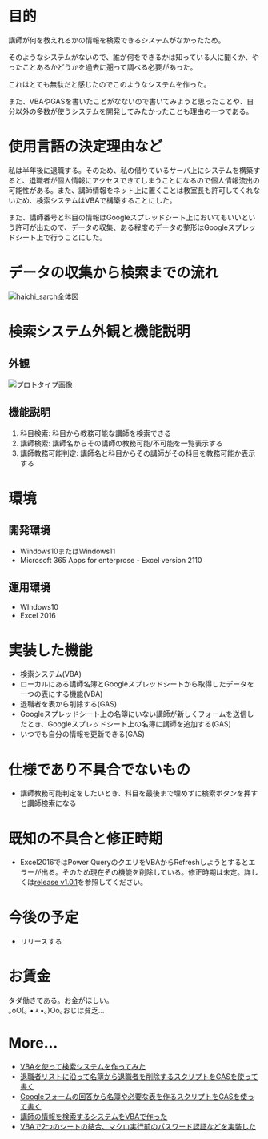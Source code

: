 # 目的
講師が何を教えれるかの情報を検索できるシステムがなかったため。

そのようなシステムがないので、誰が何をできるかは知っている人に聞くか、やったことあるかどうかを過去に遡って調べる必要があった。

これはとても無駄だと感じたのでこのようなシステムを作った。

また、VBAやGASを書いたことがなないので書いてみようと思ったことや、自分以外の多数が使うシステムを開発してみたかったことも理由の一つである。

# 使用言語の決定理由など
私は半年後に退職する。そのため、私の借りているサーバ上にシステムを構築すると、退職者が個人情報にアクセスできてしまうことになるので個人情報流出の可能性がある。また、講師情報をネット上に置くことは教室長も許可してくれないため、検索システムはVBAで構築することにした。

また、講師番号と科目の情報はGoogleスプレッドシート上においてもいいという許可が出たので、データの収集、ある程度のデータの整形はGoogleスプレッドシート上で行うことにした。

# データの収集から検索までの流れ

![haichi_sarch全体図](https://ateruimashin.com/diary/wp-content/uploads/2021/11/94a83d59d90e26fd0b06e6dd46fc9d69.png)

# 検索システム外観と機能説明

## 外観

![プロトタイプ画像](https://ateruimashin.com/diary/wp-content/uploads/2021/10/eba3211de2501239529b7359e038b853.png)  

## 機能説明

1. 科目検索: 科目から教務可能な講師を検索できる
2. 講師検索: 講師名からその講師の教務可能/不可能を一覧表示する
3. 講師教務可能判定: 講師名と科目からその講師がその科目を教務可能か表示する

# 環境

## 開発環境

- Windows10またはWindows11
- Microsoft 365 Apps for enterprose - Excel version 2110

## 運用環境

- WIndows10
- Excel 2016

# 実装した機能

- 検索システム(VBA)
- ローカルにある講師名簿とGoogleスプレッドシートから取得したデータを一つの表にする機能(VBA)
- 退職者を表から削除する(GAS)
- Googleスプレッドシート上の名簿にいない講師が新しくフォームを送信したとき、Googleスプレッドシート上の名簿に講師を追加する(GAS)
- いつでも自分の情報を更新できる(GAS)

# 仕様であり不具合でないもの

- 講師教務可能判定をしたいとき、科目を最後まで埋めずに検索ボタンを押すと講師検索になる



# 既知の不具合と修正時期

- Excel2016ではPower QueryのクエリをVBAからRefreshしようとするとエラーが出る。そのため現在その機能を削除している。修正時期は未定。詳しくは[release v1.0.1](https://github.com/ateruimashin/haichi_sarch/releases/tag/v1.0.1)を参照してください。

# 今後の予定

- リリースする

# お賃金
タダ働きである。お金がほしい。  
｡оО(｡´•ㅅ•｡)Оо｡おじは貧乏...

# More...

- [VBAを使って検索システムを作ってみた](https://ateruimashin.com/diary/2021/09/vba-sarch/)
- [退職者リストに沿って名簿から退職者を削除するスクリプトをGASを使って書く](https://ateruimashin.com/diary/2021/10/gas_delete_list/)
- [Googleフォームの回答から名簿や必要な表を作るスクリプトをGASを使って書く](https://ateruimashin.com/diary/2021/10/gas-script/)
- [講師の情報を検索するシステムをVBAで作った](https://ateruimashin.com/diary/2021/10/haichi_sarch_userform/)
- [VBAで2つのシートの結合、マクロ実行前のパスワード認証などを実装した](https://ateruimashin.com/diary/2021/10/vba_merge_etc/)

